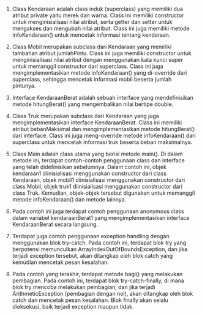 1. Class Kendaraan adalah class induk (superclass) yang memiliki dua atribut private yaitu merek dan warna. Class ini memiliki constructor untuk menginisialisasi nilai atribut, serta getter dan setter untuk mengakses dan mengubah nilai atribut. Class ini juga memiliki metode infoKendaraan() untuk mencetak informasi tentang kendaraan.

2. Class Mobil merupakan subclass dari Kendaraan yang memiliki tambahan atribut jumlahPintu. Class ini juga memiliki constructor untuk menginisialisasi nilai atribut dengan menggunakan kata kunci super untuk memanggil constructor dari superclass. Class ini juga mengimplementasikan metode infoKendaraan() yang di-override dari superclass, sehingga mencetak informasi mobil beserta jumlah pintunya.

3. Interface KendaraanBerat adalah sebuah interface yang mendefinisikan metode hitungBerat() yang mengembalikan nilai bertipe double.

4. Class Truk merupakan subclass dari Kendaraan yang juga mengimplementasikan interface KendaraanBerat. Class ini memiliki atribut bebanMaksimal dan mengimplementasikan metode hitungBerat() dari interface. Class ini juga meng-override metode infoKendaraan() dari superclass untuk mencetak informasi truk beserta beban maksimalnya.

5. Class Main adalah class utama yang berisi metode main(). Di dalam metode ini, terdapat contoh-contoh penggunaan class dan interface yang telah didefinisikan sebelumnya. Dalam contoh ini, objek kendaraan1 diinisialisasi menggunakan constructor dari class Kendaraan, objek mobil1 diinisialisasi menggunakan constructor dari class Mobil, objek truk1 diinisialisasi menggunakan constructor dari class Truk. Kemudian, objek-objek tersebut digunakan untuk memanggil metode infoKendaraan() dan metode lainnya.

6. Pada contoh ini juga terdapat contoh penggunaan anonymous class dalam variabel kendaraanBerat1 yang mengimplementasikan interface KendaraanBerat secara langsung.

7. Terdapat juga contoh penggunaan exception handling dengan menggunakan blok try-catch. Pada contoh ini, terdapat blok try yang berpotensi memunculkan ArrayIndexOutOfBoundsException, dan jika terjadi exception tersebut, akan ditangkap oleh blok catch yang kemudian mencetak pesan kesalahan.

8. Pada contoh yang terakhir, terdapat metode bagi() yang melakukan pembagian. Pada contoh ini, terdapat blok try-catch-finally, di mana blok try mencoba melakukan pembagian, dan jika terjadi ArithmeticException (pembagian dengan nol), akan ditangkap oleh blok catch dan mencetak pesan kesalahan. Blok finally akan selalu dieksekusi, baik terjadi exception maupun tidak.
